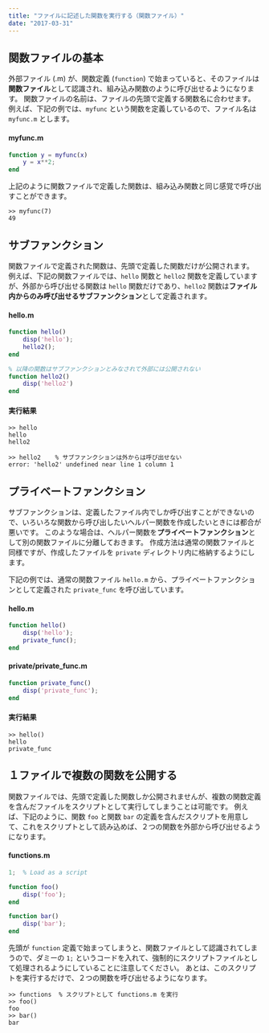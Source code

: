 ```yaml
---
title: "ファイルに記述した関数を実行する（関数ファイル）"
date: "2017-03-31"
---
```


関数ファイルの基本
----

外部ファイル (.m) が、関数定義 (`function`) で始まっていると、そのファイルは**関数ファイル**として認識され、組み込み関数のように呼び出せるようになります。
関数ファイルの名前は、ファイルの先頭で定義する関数名に合わせます。
例えば、下記の例では、`myfunc` という関数を定義しているので、ファイル名は `myfunc.m` とします。

#### myfunc.m

~~~ matlab
function y = myfunc(x)
    y = x**2;
end
~~~

上記のように関数ファイルで定義した関数は、組み込み関数と同じ感覚で呼び出すことができます。

~~~
>> myfunc(7)
49
~~~


サブファンクション
----

関数ファイルで定義された関数は、先頭で定義した関数だけが公開されます。
例えば、下記の関数ファイルでは、`hello` 関数と `hello2` 関数を定義していますが、外部から呼び出せる関数は `hello` 関数だけであり、`hello2` 関数は**ファイル内からのみ呼び出せるサブファンクション**として定義されます。

#### hello.m

~~~ matlab
function hello()
    disp('hello');
    hello2();
end

% 以降の関数はサブファンクションとみなされて外部には公開されない
function hello2()
    disp('hello2')
end
~~~

#### 実行結果

~~~
>> hello
hello
hello2

>> hello2    % サブファンクションは外からは呼び出せない
error: 'hello2' undefined near line 1 column 1
~~~


プライベートファンクション
----

サブファンクションは、定義したファイル内でしか呼び出すことができないので、いろいろな関数から呼び出したいヘルパー関数を作成したいときには都合が悪いです。
このような場合は、ヘルパー関数を**プライベートファンクション**として別の関数ファイルに分離しておきます。
作成方法は通常の関数ファイルと同様ですが、作成したファイルを `private` ディレクトリ内に格納するようにします。

下記の例では、通常の関数ファイル `hello.m` から、プライベートファンクションとして定義された `private_func` を呼び出しています。

#### hello.m

~~~ matlab
function hello()
    disp('hello');
    private_func();
end
~~~

#### private/private_func.m

~~~ matlab
function private_func()
    disp('private_func');
end
~~~

#### 実行結果

~~~
>> hello()
hello
private_func
~~~


１ファイルで複数の関数を公開する
----

関数ファイルでは、先頭で定義した関数しか公開されませんが、複数の関数定義を含んだファイルをスクリプトとして実行してしまうことは可能です。
例えば、下記のように、関数 `foo` と関数 `bar` の定義を含んだスクリプトを用意して、これをスクリプトとして読み込めば、２つの関数を外部から呼び出せるようになります。

#### functions.m

~~~ matlab
1;  % Load as a script

function foo()
    disp('foo');
end

function bar()
    disp('bar');
end
~~~

先頭が `function` 定義で始まってしまうと、関数ファイルとして認識されてしまうので、ダミーの `1;` というコードを入れて、強制的にスクリプトファイルとして処理されるようにしていることに注意してください。
あとは、このスクリプトを実行するだけで、２つの関数を呼び出せるようになります。

~~~
>> functions  % スクリプトとして functions.m を実行
>> foo()
foo
>> bar()
bar
~~~

